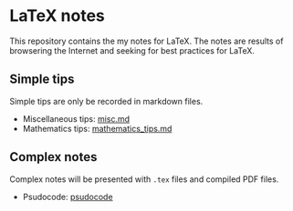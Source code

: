 # LaTeX notes

This repository contains the my notes for LaTeX. The notes are results of browsering the Internet and seeking for best practices for LaTeX.

## Simple tips

Simple tips are only be recorded in markdown files.

- Miscellaneous tips: [misc.md](misc.md)
- Mathematics tips: [mathematics_tips.md](mathematics_tips.md)

## Complex notes

Complex notes will be presented with `.tex` files and compiled PDF files.

- Psudocode: [psudocode](./psudocode)
